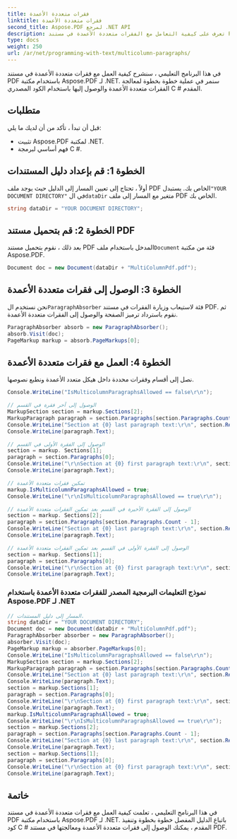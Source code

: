 ```yaml
---
title: فقرات متعددة الأعمدة
linktitle: فقرات متعددة الأعمدة
second_title: Aspose.PDF لمرجع .NET API
description: تعرف على كيفية التعامل مع الفقرات متعددة الأعمدة في مستند PDF باستخدام Aspose.PDF for .NET.
type: docs
weight: 250
url: /ar/net/programming-with-text/multicolumn-paragraphs/
---
```


في هذا البرنامج التعليمي ، سنشرح كيفية العمل مع فقرات متعددة الأعمدة في مستند PDF باستخدام مكتبة Aspose.PDF لـ .NET. سنمر في عملية خطوة بخطوة لمعالجة الفقرات متعددة الأعمدة والوصول إليها باستخدام الكود المصدري C # المقدم.

## متطلبات

قبل أن تبدأ ، تأكد من أن لديك ما يلي:

- تثبيت Aspose.PDF لمكتبة .NET.
- فهم أساسي لبرمجة C #.

## الخطوة 1: قم بإعداد دليل المستندات

 أولاً ، تحتاج إلى تعيين المسار إلى الدليل حيث يوجد ملف PDF الخاص بك. يستبدل`"YOUR DOCUMENT DIRECTORY"` في ال`dataDir` متغير مع المسار إلى ملف PDF الخاص بك.

```csharp
string dataDir = "YOUR DOCUMENT DIRECTORY";
```

## الخطوة 2: قم بتحميل مستند PDF

 بعد ذلك ، نقوم بتحميل مستند PDF المدخل باستخدام ملف`Document` فئة من مكتبة Aspose.PDF.

```csharp
Document doc = new Document(dataDir + "MultiColumnPdf.pdf");
```

## الخطوة 3: الوصول إلى فقرات متعددة الأعمدة

 نحن نستخدم ال`ParagraphAbsorber` فئة لاستيعاب وزيارة الفقرات في مستند PDF. ثم نقوم باسترداد ترميز الصفحة والوصول إلى الفقرات متعددة الأعمدة.

```csharp
ParagraphAbsorber absorb = new ParagraphAbsorber();
absorb.Visit(doc);
PageMarkup markup = absorb.PageMarkups[0];
```

## الخطوة 4: العمل مع فقرات متعددة الأعمدة

نصل إلى أقسام وفقرات محددة داخل هيكل متعدد الأعمدة ونطبع نصوصها.

```csharp
Console.WriteLine("IsMulticolumnParagraphsAllowed == false\r\n");

// الوصول إلى آخر فقرة في القسم
MarkupSection section = markup.Sections[2];
MarkupParagraph paragraph = section.Paragraphs[section.Paragraphs.Count - 1];
Console.WriteLine("Section at {0} last paragraph text:\r\n", section.Rectangle.ToString());
Console.WriteLine(paragraph.Text);

// الوصول إلى الفقرة الأولى في القسم
section = markup. Sections[1];
paragraph = section.Paragraphs[0];
Console.WriteLine("\r\nSection at {0} first paragraph text:\r\n", section.Rectangle.ToString());
Console.WriteLine(paragraph.Text);

// تمكين فقرات متعددة الأعمدة
markup.IsMulticolumnParagraphsAllowed = true;
Console.WriteLine("\r\nIsMulticolumnParagraphsAllowed == true\r\n");

// الوصول إلى الفقرة الأخيرة في القسم بعد تمكين الفقرات متعددة الأعمدة
section = markup. Sections[2];
paragraph = section.Paragraphs[section.Paragraphs.Count - 1];
Console.WriteLine("Section at {0} last paragraph text:\r\n", section.Rectangle.ToString());
Console.WriteLine(paragraph.Text);

// الوصول إلى الفقرة الأولى في القسم بعد تمكين الفقرات متعددة الأعمدة
section = markup. Sections[1];
paragraph = section.Paragraphs[0];
Console.WriteLine("\r\nSection at {0} first paragraph text:\r\n", section.Rectangle.ToString());
Console.WriteLine(paragraph.Text);
```

### نموذج التعليمات البرمجية المصدر للفقرات متعددة الأعمدة باستخدام Aspose.PDF لـ .NET 
```csharp
// المسار إلى دليل المستندات.
string dataDir = "YOUR DOCUMENT DIRECTORY";
Document doc = new Document(dataDir + "MultiColumnPdf.pdf");
ParagraphAbsorber absorber = new ParagraphAbsorber();
absorber.Visit(doc);
PageMarkup markup = absorber.PageMarkups[0];
Console.WriteLine("IsMulticolumnParagraphsAllowed == false\r\n");
MarkupSection section = markup.Sections[2];
MarkupParagraph paragraph = section.Paragraphs[section.Paragraphs.Count - 1];
Console.WriteLine("Section at {0} last paragraph text:\r\n", section.Rectangle.ToString());
Console.WriteLine(paragraph.Text);
section = markup.Sections[1];
paragraph = section.Paragraphs[0];
Console.WriteLine("\r\nSection at {0} first paragraph text:\r\n", section.Rectangle.ToString());
Console.WriteLine(paragraph.Text);
markup.IsMulticolumnParagraphsAllowed = true;
Console.WriteLine("\r\nIsMulticolumnParagraphsAllowed == true\r\n");
section = markup.Sections[2];
paragraph = section.Paragraphs[section.Paragraphs.Count - 1];
Console.WriteLine("Section at {0} last paragraph text:\r\n", section.Rectangle.ToString());
Console.WriteLine(paragraph.Text);
section = markup.Sections[1];
paragraph = section.Paragraphs[0];
Console.WriteLine("\r\nSection at {0} first paragraph text:\r\n", section.Rectangle.ToString());
Console.WriteLine(paragraph.Text);
```

## خاتمة

في هذا البرنامج التعليمي ، تعلمت كيفية العمل مع فقرات متعددة الأعمدة في مستند PDF باستخدام مكتبة Aspose.PDF لـ .NET. باتباع الدليل المفصل خطوة بخطوة وتنفيذ كود C # المقدم ، يمكنك الوصول إلى فقرات متعددة الأعمدة ومعالجتها في مستند PDF.